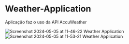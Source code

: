# Weather-Application
Aplicação faz o uso da API AccuWeather



![Screenshot 2024-05-05 at 11-46-22 Weather Application](https://github.com/MatheusZamo/Weather-Application/assets/78445566/be85c412-3654-450b-bd11-e37e7e5dca41)
![Screenshot 2024-05-05 at 11-53-21 Weather Application](https://github.com/MatheusZamo/Weather-Application/assets/78445566/c9a59390-67c1-4f61-93b9-5619e24615a9)
